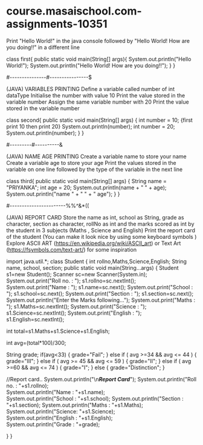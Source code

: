 # course.masaischool.com-assignments-10351
Print "Hello World!" in the java console followed by "Hello World! How are you doing!!" in a different line

class first{
  public static void main(String[] args){
    System.out.println("Hello World!");
    System.out.println("Hello World! How are you doing!!");
  }
}



#---------------#----------------$



(JAVA) VARIABLES PRINTING
Define a variable called number  of int dataType
Initialise the number with value 10
Print the value stored in the variable number
Assign the same variable number with 20
Print the value stored in the variable number


class second{
  public static void main(String[] args)
  {
    int number = 10;             {first print 10 then print 20}
    System.out.println(number); 
       int number = 20;
    System.out.println(number); 
    }
}







#---------#----------&



(JAVA) NAME AGE PRINTING
Create a variable name to store your name
Create a variable age to store your age
Print the values stored in the variable on one line followed by the type of the variable in the next line



class third{
  public static void main(String[] args)
  {
    String name = "PRIYANKA";
    int age = 20;
    System.out.println(name + "  " + age);
    System.out.println("name " + "  " + "   age");
  }
}






#-----------------------%%^&*((



(JAVA) REPORT CARD
Store the name as int, school as String, grade as character, section as character, rollNo as int and the marks scored as int by the student in 3 subjects (Maths , Science and English)
Print the report card of the student (You can make it look nice by using some keyboard symbols )
Explore ASCII ART (https://en.wikipedia.org/wiki/ASCII_art) or Text Art (https://fsymbols.com/text-art/) for some inspiration




import java.util.*;
class Student
{
 int rollno,Maths,Science,English;
 String name, school, section;
 public static void main(String...args)
 {
  Student s1=new Student();
  Scanner sc=new Scanner(System.in);
  System.out.print("Roll no. : ");
  s1.rollno=sc.nextInt();
  System.out.print("Name : ");
  s1.name=sc.next();
  System.out.print("School : ");
  s1.school=sc.next();
  System.out.print("Section : ");
  s1.section=sc.next();
  System.out.println("Enter the Marks following...");
  System.out.print("Maths : ");
  s1.Maths=sc.nextInt();
  System.out.print("Science : ");
  s1.Science=sc.nextInt();
  System.out.print("English : ");
  s1.English=sc.nextInt();
  
  int total=s1.Maths+s1.Science+s1.English;
  
  int avg=(total*100)/300;
  
  String grade;
  if(avg<33)
  {
   grade="Fail";
  }
  else if ( avg >=34 && avg <= 44 )
  {
   grade="III";
  }
  else if ( avg >= 45 && avg <= 59 )
  {
   grade="II";
  }
  else if ( avg >=60 && avg <= 74 )
  {
   grade="I";
  }
  else
  {
   grade="Distinction";
  }
  
  //Report card..
  System.out.println("\n***Report Card***");
  System.out.println("Roll no. : "+s1.rollno);  
  System.out.println("Name : "+s1.name);  
  System.out.println("School : "+s1.school);
  System.out.println("Section : "+s1.section);
  System.out.println("Maths : "+s1.Maths);  
  System.out.println("Science: "+s1.Science);  
  System.out.println("English : "+s1.English);  
  System.out.println("Grade : "+grade);  
  
  
 }
}
